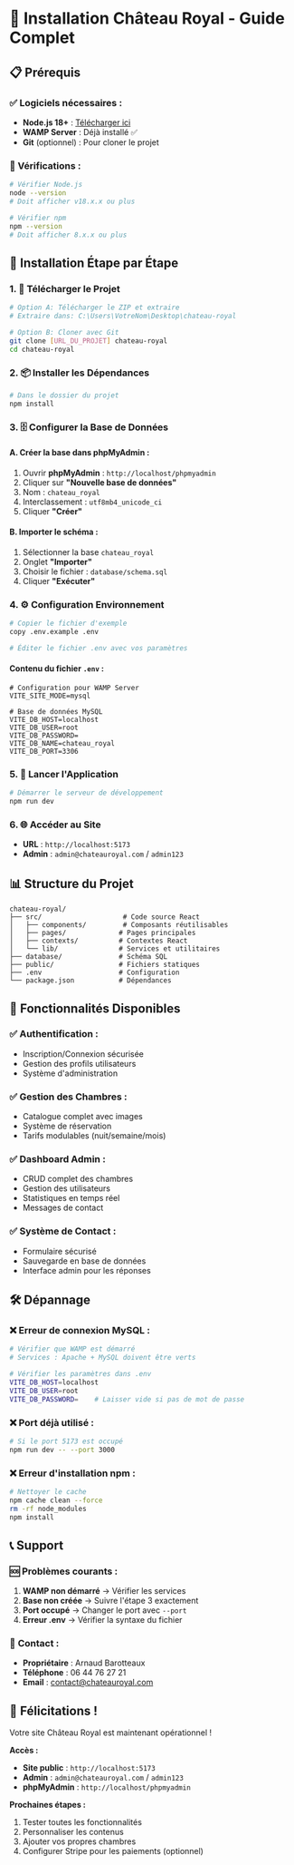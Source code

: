 # 🏰 Installation Château Royal - Guide Complet

## 📋 Prérequis

### ✅ Logiciels nécessaires :
- **Node.js 18+** : [Télécharger ici](https://nodejs.org/)
- **WAMP Server** : Déjà installé ✅
- **Git** (optionnel) : Pour cloner le projet

### 🔧 Vérifications :
```bash
# Vérifier Node.js
node --version
# Doit afficher v18.x.x ou plus

# Vérifier npm
npm --version
# Doit afficher 8.x.x ou plus
```

## 🚀 Installation Étape par Étape

### 1. 📁 Télécharger le Projet
```bash
# Option A: Télécharger le ZIP et extraire
# Extraire dans: C:\Users\VotreNom\Desktop\chateau-royal

# Option B: Cloner avec Git
git clone [URL_DU_PROJET] chateau-royal
cd chateau-royal
```

### 2. 📦 Installer les Dépendances
```bash
# Dans le dossier du projet
npm install
```

### 3. 🗄️ Configurer la Base de Données

#### A. Créer la base dans phpMyAdmin :
1. Ouvrir **phpMyAdmin** : `http://localhost/phpmyadmin`
2. Cliquer sur **"Nouvelle base de données"**
3. Nom : `chateau_royal`
4. Interclassement : `utf8mb4_unicode_ci`
5. Cliquer **"Créer"**

#### B. Importer le schéma :
1. Sélectionner la base `chateau_royal`
2. Onglet **"Importer"**
3. Choisir le fichier : `database/schema.sql`
4. Cliquer **"Exécuter"**

### 4. ⚙️ Configuration Environnement
```bash
# Copier le fichier d'exemple
copy .env.example .env

# Éditer le fichier .env avec vos paramètres
```

#### Contenu du fichier `.env` :
```env
# Configuration pour WAMP Server
VITE_SITE_MODE=mysql

# Base de données MySQL
VITE_DB_HOST=localhost
VITE_DB_USER=root
VITE_DB_PASSWORD=
VITE_DB_NAME=chateau_royal
VITE_DB_PORT=3306
```

### 5. 🎯 Lancer l'Application
```bash
# Démarrer le serveur de développement
npm run dev
```

### 6. 🌐 Accéder au Site
- **URL** : `http://localhost:5173`
- **Admin** : `admin@chateauroyal.com` / `admin123`

## 📊 Structure du Projet

```
chateau-royal/
├── src/                    # Code source React
│   ├── components/         # Composants réutilisables
│   ├── pages/             # Pages principales
│   ├── contexts/          # Contextes React
│   └── lib/               # Services et utilitaires
├── database/              # Schéma SQL
├── public/                # Fichiers statiques
├── .env                   # Configuration
└── package.json           # Dépendances
```

## 🔧 Fonctionnalités Disponibles

### ✅ **Authentification :**
- Inscription/Connexion sécurisée
- Gestion des profils utilisateurs
- Système d'administration

### ✅ **Gestion des Chambres :**
- Catalogue complet avec images
- Système de réservation
- Tarifs modulables (nuit/semaine/mois)

### ✅ **Dashboard Admin :**
- CRUD complet des chambres
- Gestion des utilisateurs
- Statistiques en temps réel
- Messages de contact

### ✅ **Système de Contact :**
- Formulaire sécurisé
- Sauvegarde en base de données
- Interface admin pour les réponses

## 🛠️ Dépannage

### ❌ **Erreur de connexion MySQL :**
```bash
# Vérifier que WAMP est démarré
# Services : Apache + MySQL doivent être verts

# Vérifier les paramètres dans .env
VITE_DB_HOST=localhost
VITE_DB_USER=root
VITE_DB_PASSWORD=    # Laisser vide si pas de mot de passe
```

### ❌ **Port déjà utilisé :**
```bash
# Si le port 5173 est occupé
npm run dev -- --port 3000
```

### ❌ **Erreur d'installation npm :**
```bash
# Nettoyer le cache
npm cache clean --force
rm -rf node_modules
npm install
```

## 📞 Support

### 🆘 **Problèmes courants :**
1. **WAMP non démarré** → Vérifier les services
2. **Base non créée** → Suivre l'étape 3 exactement
3. **Port occupé** → Changer le port avec `--port`
4. **Erreur .env** → Vérifier la syntaxe du fichier

### 📧 **Contact :**
- **Propriétaire** : Arnaud Barotteaux
- **Téléphone** : 06 44 76 27 21
- **Email** : contact@chateauroyal.com

## 🎉 **Félicitations !**

Votre site Château Royal est maintenant opérationnel !

**Accès :**
- **Site public** : `http://localhost:5173`
- **Admin** : `admin@chateauroyal.com` / `admin123`
- **phpMyAdmin** : `http://localhost/phpmyadmin`

**Prochaines étapes :**
1. Tester toutes les fonctionnalités
2. Personnaliser les contenus
3. Ajouter vos propres chambres
4. Configurer Stripe pour les paiements (optionnel)